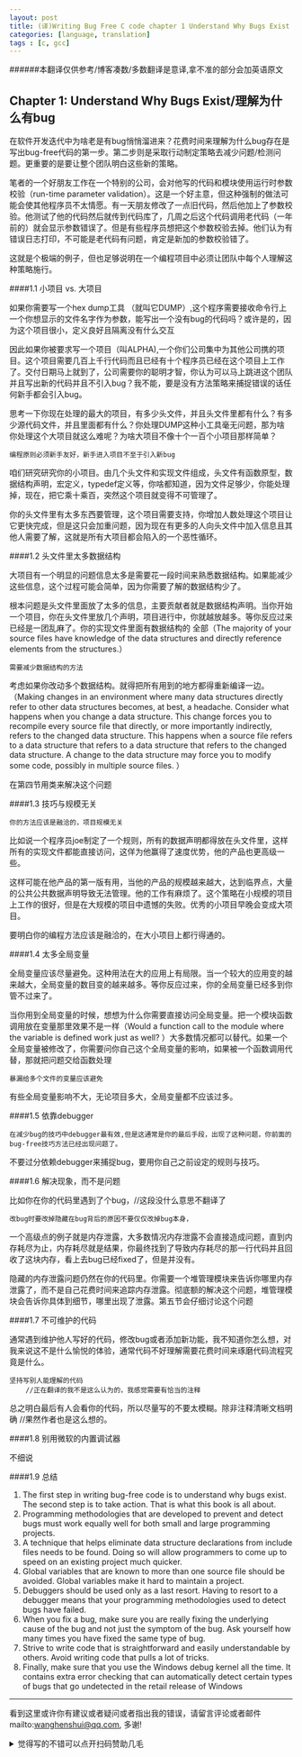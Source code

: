```yaml
---
layout: post
title: (译)Writing Bug Free C code chapter 1 Understand Why Bugs Exist
categories: [language, translation]
tags : [c, gcc]
---
```

  


\######本翻译仅供参考/博客凑数/多数翻译是意译,拿不准的部分会加英语原文

## Chapter 1: Understand Why Bugs Exist/理解为什么有bug

在软件开发迭代中为啥老是有bug悄悄溜进来？花费时间来理解为什么bug存在是写出bug-free代码的第一步。第二步则是采取行动制定策略去减少问题/检测问题。更重要的是要让整个团队明白这些新的策略。

笔者的一个好朋友工作在一个特别的公司，会对他写的代码和模块使用运行时参数校验（run-time parameter  validation）。这是一个好主意，但这种强制的做法可能会使其他程序员不太情愿。有一天朋友修改了一点旧代码，然后他加上了参数校验。他测试了他的代码然后就传到代码库了，几周之后这个代码调用老代码（一年前的）就会显示参数错误了。但是有些程序员想把这个参数校验去掉。他们认为有错误日志打印，不可能是老代码有问题，肯定是新加的参数校验错了。

这就是个极端的例子，但也足够说明在一个编程项目中必须让团队中每个人理解这种策略施行。

\####1.1 小项目 vs. 大项目

如果你需要写一个hex dump工具 （就叫它DUMP）,这个程序需要接收命令行上一个你想显示的文件名字作为参数，能写出一个没有bug的代码吗？或许是的，因为这个项目很小，定义良好且隔离没有什么交互

因此如果你被要求写一个项目（叫ALPHA),一个你们公司集中为其他公司携的项目。这个项目需要几百上千行代码而且已经有十个程序员已经在这个项目上工作了。交付日期马上就到了，公司需要你的聪明才智，你认为可以马上跳进这个团队并且写出新的代码并且不引入bug？我不能，要是没有方法策略来捕捉错误的话任何新手都会引入bug。

思考一下你现在处理的最大的项目，有多少头文件，并且头文件里都有什么？有多少源代码文件，并且里面都有什么？你处理DUMP这种小工具毫无问题，那为啥你处理这个大项目就这么难呢？为啥大项目不像十个一百个小项目那样简单？

```
编程原则必须新手友好，新手进入项目不至于引入新bug
```

咱们研究研究你的小项目。由几个头文件和实现文件组成，头文件有函数原型，数据结构声明，宏定义，typedef定义等，你啥都知道，因为文件足够少，你能处理掉，现在，把它乘十乘百，突然这个项目就变得不可管理了。

你的头文件里有太多东西要管理，这个项目需要支持，你增加人数处理这个项目让它更快完成，但是这只会加重问题，因为现在有更多的人向头文件中加入信息且其他人需要了解，这就是所有大项目都会陷入的一个恶性循环。

\####1.2 头文件里太多数据结构

大项目有一个明显的问题信息太多是需要花一段时间来熟悉数据结构。如果能减少这些信息，这个过程可能会简单，因为你需要了解的数据结构少了。

根本问题是头文件里面放了太多的信息，主要贡献者就是数据结构声明。当你开始一个项目，你在头文件里放几个声明，项目进行中，你就越放越多。等你反应过来已经是一团乱麻了。你的实现文件里面有数据结构的
全部（The majority of your source files have knowledge of the data structures and directly reference elements from the structures.）

```
需要减少数据结构的方法
```

考虑如果你改动多个数据结构。就得把所有用到的地方都得重新编译一边。（Making changes in an  environment where many data structures directly refer to other data  structures becomes, at best, a headache. Consider what happens when you  change a data structure. This change forces you to recompile every  source file that directly, or more importantly indirectly, refers to the  changed data structure. This happens when a source file refers to a  data structure that refers to a data structure that refers to the  changed data structure. A change to the data structure may force you to  modify some code, possibly in multiple source files. ）

在第四节用类来解决这个问题

\####1.3 技巧与规模无关

```
你的方法应该是融洽的，项目规模无关
```

比如说一个程序员joe制定了一个规则，所有的数据声明都得放在头文件里，这样所有的实现文件都能直接访问，这佯为他赢得了速度优势，他的产品也更高级一些。

这样可能在他产品的第一版有用，当他的产品的规模越来越大，达到临界点，大量的公共公共数据声明导致无法管理。他的工作有麻烦了。这个策略在小规模的项目上工作的很好，但是在大规模的项目中遗憾的失败。优秀的小项目早晚会变成大项目。

要明白你的编程方法应该是融洽的，在大小项目上都行得通的。

\####1.4 太多全局变量

全局变量应该尽量避免。这种用法在大的应用上有局限。当一个较大的应用变的越来越大，全局变量的数目变的越来越多。等你反应过来，你的全局变量已经多到你管不过来了。

当你用到全局变量的时候，想想为什么你需要直接访问全局变量。把一个模块函数调用放在变量那里效果不是一样（Would a function  call to the module where the variable is defined work just as well?  ）大多数情况都可以替代。如果一个全局变量被修改了，你需要问你自己这个全局变量的影响，如果被一个函数调用代替，那就把问题交给函数处理

```
暴漏给多个文件的变量应该避免
```

有些全局变量影响不大，无论项目多大，全局变量都不应该过多。

\####1.5 依靠debugger

```
在减少bug的技巧中debugger最有效,但是这通常是你的最后手段，出现了这种问题，你前面的bug-free技巧方法已经出现问题了。
```

不要过分依赖debugger来捕捉bug，要用你自己之前设定的规则与技巧。

\####1.6 解决现象，而不是问题

比如你在你的代码里遇到了个bug，//这段没什么意思不翻译了

```
改bug时要改掉隐藏在bug背后的原因不要仅仅改掉bug本身，
```

一个高级点的例子就是内存泄露，大多数情况内存泄露不会直接造成问题，直到内存耗尽为止，内存耗尽就是结果，你最终找到了导致内存耗尽的那一行代码并且回收了这块内存，看上去bug已经fixed了，但是并没有。

隐藏的内存泄露问题仍然在你的代码里。你需要一个堆管理模块来告诉你哪里内存泄露了，而不是自己花费时间来追踪内存泄露。彻底额的解决这个问题，堆管理模块会告诉你具体到细节，哪里出现了泄露。第五节会仔细讨论这个问题

\####1.7 不可维护的代码

通常遇到维护他人写好的代码，修改bug或者添加新功能，我不知道你怎么想，对我来说这不是什么愉悦的体验，通常代码不好理解需要花费时间来琢磨代码流程究竟是什么。

```
坚持写别人能理解的代码
    //正在翻译的我不是这么认为的，我感觉需要有恰当的注释
```

总之明白最后有人会看你的代码，所以尽量写的不要太模糊。除非注释清晰文档明确
//果然作者也是这么想的。

\####1.8 别用微软的内置调试器

不细说

\####1.9 总结

1. The first step in writing bug-free code is to understand why bugs  exist. The second step is to take action. That is what this book is all  about.
2. Programming methodologies that are developed to prevent and detect  bugs must work equally well for both small and large programming  projects.
3. A technique that helps eliminate data structure declarations from  include files needs to be found. Doing so will allow programmers to come  up to speed on an existing project much quicker.
4. Global variables that are known to more than one source file should  be avoided. Global variables make it hard to maintain a project.
5. Debuggers should be used only as a last resort. Having to resort to a  debugger means that your programming methodologies used to detect bugs  have failed.
6. When you fix a bug, make sure you are really fixing the underlying  cause of the bug and not just the symptom of the bug. Ask yourself how  many times you have fixed the same type of bug.
7. Strive to write code that is straightforward and easily understandable by others. Avoid writing code that pulls a lot of tricks.
8. Finally, make sure that you use the Windows debug kernel all the  time. It contains extra error checking that can automatically detect  certain types of bugs that go undetected in the retail release of  Windows



---

看到这里或许你有建议或者疑问或者指出我的错误，请留言评论或者邮件mailto:wanghenshui@qq.com, 多谢! 
<details>
<summary>觉得写的不错可以点开扫码赞助几毛</summary>
<img src="https://wanghenshui.github.io/assets/wepay.png" alt="微信转账">
</details>